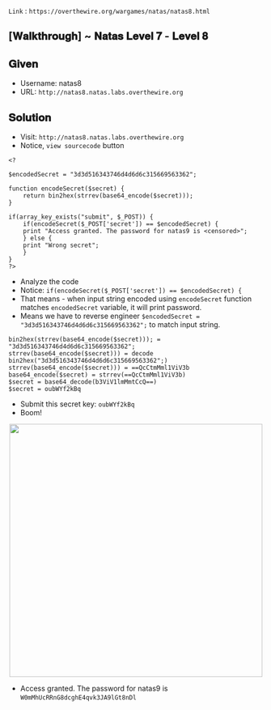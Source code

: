 `Link` : `https://overthewire.org/wargames/natas/natas8.html`
## [𝐖𝐚𝐥𝐤𝐭𝐡𝐫𝐨𝐮𝐠𝐡] ~ 𝐍𝐚𝐭𝐚𝐬 𝐋𝐞𝐯𝐞𝐥 𝟕 - 𝐋𝐞𝐯𝐞𝐥 𝟖

## 𝐆𝐢𝐯𝐞𝐧

- Username: natas8
- URL:      `http://natas8.natas.labs.overthewire.org`

## 𝐒𝐨𝐥𝐮𝐭𝐢𝐨𝐧

- Visit:      `http://natas8.natas.labs.overthewire.org`
- Notice, `view sourcecode` button

```
<?

$encodedSecret = "3d3d516343746d4d6d6c315669563362";

function encodeSecret($secret) {
    return bin2hex(strrev(base64_encode($secret)));
}

if(array_key_exists("submit", $_POST)) {
    if(encodeSecret($_POST['secret']) == $encodedSecret) {
    print "Access granted. The password for natas9 is <censored>";
    } else {
    print "Wrong secret";
    }
}
?>
```
- Analyze the code
- Notice: `if(encodeSecret($_POST['secret']) == $encodedSecret) {`
- That means - when input string encoded using `encodeSecret` function matches `encodedSecret` variable, it will print password.
- Means we have to reverse engineer `$encodedSecret = "3d3d516343746d4d6d6c315669563362";` to match input string.

```
bin2hex(strrev(base64_encode($secret))); = "3d3d516343746d4d6d6c315669563362";
strrev(base64_encode($secret))) = decode bin2hex("3d3d516343746d4d6d6c315669563362";)
strrev(base64_encode($secret))) = ==QcCtmMml1ViV3b
base64_encode($secret) = strrev(==QcCtmMml1ViV3b)
$secret = base64_decode(b3ViV1lmMmtCcQ==)
$secret = oubWYf2kBq

```

- Submit this secret key: `oubWYf2kBq`
- Boom!

<div align=center>
  <img src=https://user-images.githubusercontent.com/68887544/148761477-9eb3d09c-979c-4819-adf9-dec4a4ed2fa7.png width=500px>
</div>

- Access granted. The password for natas9 is `W0mMhUcRRnG8dcghE4qvk3JA9lGt8nDl`
